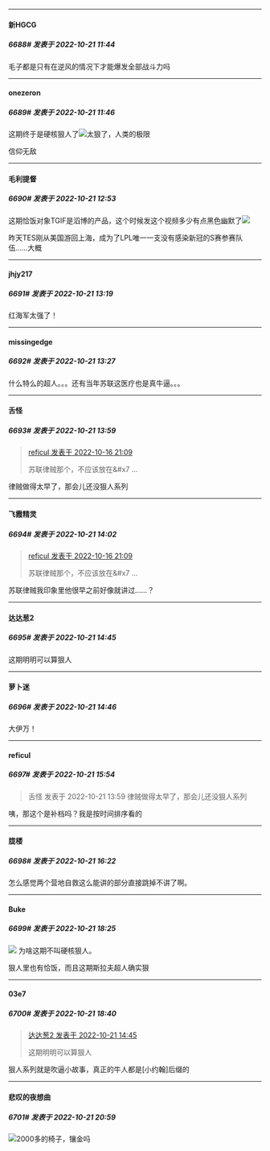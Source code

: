

*****

####  新HGCG  
##### 6688#       发表于 2022-10-21 11:44

毛子都是只有在逆风的情况下才能爆发全部战斗力吗

*****

####  onezeron  
##### 6689#       发表于 2022-10-21 11:46

这期终于是硬核狠人了<img src="https://static.saraba1st.com/image/smiley/face2017/125.png" referrerpolicy="no-referrer">太狠了，人类的极限

信仰无敌



*****

####  毛利提督  
##### 6690#       发表于 2022-10-21 12:53

这期恰饭对象TGIF是滔博的产品，这个时候发这个视频多少有点黑色幽默了<img src="https://static.saraba1st.com/image/smiley/face2017/053.png" referrerpolicy="no-referrer">

昨天TES刚从美国游回上海，成为了LPL唯一一支没有感染新冠的S赛参赛队伍……大概



*****

####  jhjy217  
##### 6691#       发表于 2022-10-21 13:19

红海军太强了！

*****

####  missingedge  
##### 6692#       发表于 2022-10-21 13:27

什么特么的超人。。。还有当年苏联这医疗也是真牛逼。。。

*****

####  舌怪  
##### 6693#       发表于 2022-10-21 13:59

<blockquote><a href="httphttps://bbs.saraba1st.com/2b/forum.php?mod=redirect&amp;goto=findpost&amp;pid=57944062&amp;ptid=2000025" target="_blank">reficul 发表于 2022-10-16 21:09</a>

苏联律贼那个，不应该放在&amp;#x7 ...</blockquote>
律贼做得太早了，那会儿还没狠人系列

*****

####  飞霞精灵  
##### 6694#       发表于 2022-10-21 14:02

<blockquote><a href="httphttps://bbs.saraba1st.com/2b/forum.php?mod=redirect&amp;goto=findpost&amp;pid=57944062&amp;ptid=2000025" target="_blank">reficul 发表于 2022-10-16 21:09</a>

苏联律贼那个，不应该放在&amp;#x7 ...</blockquote>
苏联律贼我印象里他很早之前好像就讲过……？

*****

####  达达葱2  
##### 6695#       发表于 2022-10-21 14:45

这期明明可以算狠人

*****

####  萝卜迷  
##### 6696#       发表于 2022-10-21 14:46

大伊万！



*****

####  reficul  
##### 6697#       发表于 2022-10-21 15:54

<blockquote>舌怪 发表于 2022-10-21 13:59
律贼做得太早了，那会儿还没狠人系列</blockquote>
咦，那这个是补档吗？我是按时间排序看的



*****

####  胧楼  
##### 6698#       发表于 2022-10-21 16:22

怎么感觉两个营地自救这么能讲的部分直接跳掉不讲了啊。



*****

####  Buke  
##### 6699#       发表于 2022-10-21 18:25

<img src="https://static.saraba1st.com/image/smiley/face2017/067.png" referrerpolicy="no-referrer"> 为啥这期不叫硬核狠人。

狠人里也有恰饭，而且这期斯拉夫超人确实狠



*****

####  03e7  
##### 6700#       发表于 2022-10-21 18:40

<blockquote><a href="httphttps://bbs.saraba1st.com/2b/forum.php?mod=redirect&amp;goto=findpost&amp;pid=58024289&amp;ptid=2000025" target="_blank">达达葱2 发表于 2022-10-21 14:45</a>

这期明明可以算狠人</blockquote>
狠人系列就是吹逼小故事，真正的牛人都是[小约翰]后缀的



*****

####  悲叹的夜想曲  
##### 6701#       发表于 2022-10-21 20:59

<img src="https://static.saraba1st.com/image/smiley/face2017/191.png" referrerpolicy="no-referrer">2000多的椅子，镶金吗


